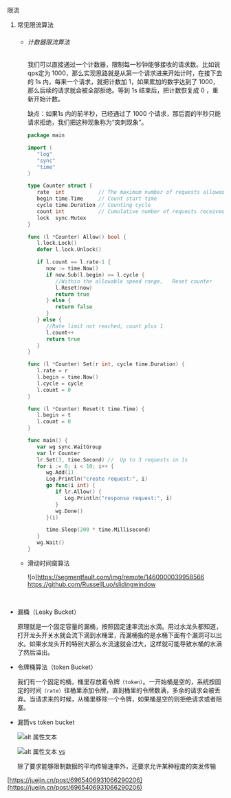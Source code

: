 限流

1. 常见限流算法

   

   - ###### 计数器限流算法
     
     我们可以直接通过一个计数器，限制每一秒钟能够接收的请求数。比如说 qps定为 1000，那么实现思路就是从第一个请求进来开始计时，在接下去的 1s 内，每来一个请求，就把计数加 1，如果累加的数字达到了 1000，那么后续的请求就会被全部拒绝。等到 1s 结束后，把计数恢复成 0 ，重新开始计数。
     
     缺点：如果1s 内的前半秒，已经通过了 1000 个请求，那后面的半秒只能请求拒绝，我们把这种现象称为“突刺现象”。
     
     
     
     ```go 
     package main
     
     import (
        "log"
        "sync"
        "time"
     )
     
     type Counter struct {
        rate  int           // The maximum number of requests allowed in the count cycle
        begin time.Time     // Count start time
        cycle time.Duration // Counting cycle
        count int           // Cumulative number of requests received in the counting cycle
        lock  sync.Mutex
     }
     
     func (l *Counter) Allow() bool {
        l.lock.Lock()
        defer l.lock.Unlock()
     
        if l.count == l.rate-1 {
           now := time.Now()
           if now.Sub(l.begin) >= l.cycle {
              //Within the allowable speed range,   Reset counter
              l.Reset(now)
              return true
           } else {
              return false
           }
        } else {
           //Rate limit not reached, count plus 1
           l.count++
           return true
        }
     }
     
     func (l *Counter) Set(r int, cycle time.Duration) {
        l.rate = r
        l.begin = time.Now()
        l.cycle = cycle
        l.count = 0
     }
     
     func (l *Counter) Reset(t time.Time) {
        l.begin = t
        l.count = 0
     }
     
     func main() {
        var wg sync.WaitGroup
        var lr Counter
        lr.Set(3, time.Second) //  Up to 3 requests in 1s
        for i := 0; i < 10; i++ {
           wg.Add(1)
           Log.Println("create request:", i)
           go func(i int) {
              if lr.Allow() {
                 Log.Println("response request:", i)
              }
              wg.Done()
           }(i)
     
           time.Sleep(200 * time.Millisecond)
        }
        wg.Wait()
     }
     ```



   - 滑动时间窗算法

        ![o]https://segmentfault.com/img/remote/1460000039958566
        https://github.com/RussellLuo/slidingwindow

​      

   - 漏桶（Leaky Bucket）

     原理就是一个固定容量的漏桶，按照固定速率流出水滴。用过水龙头都知道，打开龙头开关水就会流下滴到水桶里，而漏桶指的是水桶下面有个漏洞可以出水。如果水龙头开的特别大那么水流速就会过大，这样就可能导致水桶的水满了然后溢出。

   - 令牌桶算法（token Bucket）
     
     我们有一个固定的桶，桶里存放着令牌`（token）`。一开始桶是空的，系统按固定的时间`（rate）`往桶里添加令牌，直到桶里的令牌数满，多余的请求会被丢弃。当请求来的时候，从桶里移除一个令牌，如果桶是空的则拒绝请求或者阻塞。
     
   - 漏筒vs token bucket 
     
     
     ![alt 属性文本](https://static001.geekbang.org/infoq/9f/9f645abbc8477ff790ab663b4d75f21e.png)
     
     
     ![alt 属性文本](https://static001.geekbang.org/infoq/47/47bba937ecc3f81b975e9a59a743b3d4.png)
     [vs](https://m.haicoder.net/note/nginx-interview/nginx-interview-nginx-leaky-bucket.html)
        
     除了要求能够限制数据的平均传输速率外，还要求允许某种程度的突发传输





[https://juejin.cn/post/6965406931066290206](https://juejin.cn/post/6965406931066290206)